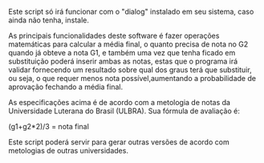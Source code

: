 Este script só irá funcionar com o "dialog" instalado em seu sistema, caso 
ainda não tenha, instale.

As principais funcionalidades deste software é fazer operações matemáticas para
calcular a média final, o quanto precisa de nota no G2 quando já obteve a nota
G1, e também uma vez que tenha ficado em substituição poderá inserir ambas as 
notas, estas que o programa irá validar fornecendo um resultado sobre qual dos
graus terá que substituir, ou seja, o que requer menos nota possível,aumentando
a probabilidade de aprovação fechando a média final.

As especificações acima é de acordo com a metologia de notas da Universidade 
Luterana do Brasil (ULBRA). Sua fórmula de avaliação é:

(g1+g2*2)/3 = nota final 

Este script poderá servir para gerar outras versões de acordo com metologias de
outras universidades.
